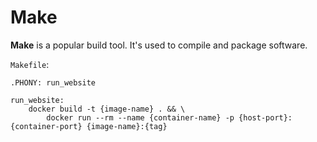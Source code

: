 # Make

**Make** is a popular build tool. It's used to compile and package software.

`Makefile`:

```
.PHONY: run_website

run_website:
    docker build -t {image-name} . && \
        docker run --rm --name {container-name} -p {host-port}:{container-port} {image-name}:{tag}
```